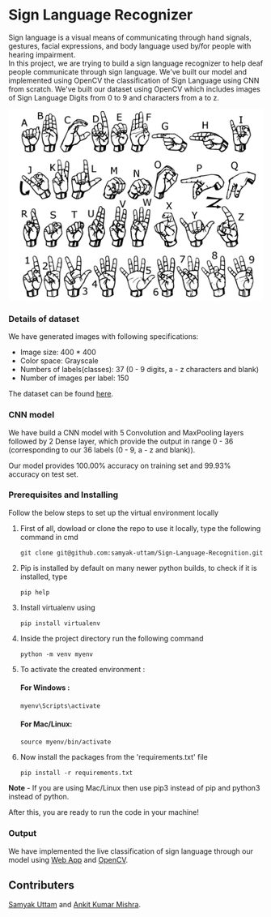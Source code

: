 # Sign Language Recognizer
Sign language is a visual means of communicating through hand signals, gestures, facial expressions, and body language used by/for people with hearing impairment.
<br/>
In this project, we are trying to build a sign language recognizer to help deaf people communicate through sign language.
We've built our model and implemented using OpenCV the classification of Sign Language using CNN from scratch.
We've built our dataset using OpenCV which includes images of Sign Language Digits from 0 to 9 and characters from a to z.

<img src = 'WebApp/static/images/signs.png'>

### Details of dataset
We have generated images with following specifications:
- Image size: 400 * 400
- Color space: Grayscale
- Numbers of labels(classes): 37 (0 - 9 digits, a - z characters and blank)
- Number of images per label: 150

The dataset can be found [here](https://drive.google.com/drive/folders/1fJ0dQYaLPSlmh0JPRXaq0p1npojAqKIJ?usp=sharing).

### CNN model
We have build a CNN model with 5 Convolution and MaxPooling layers followed by 2 Dense layer, which provide the output in range 0 - 36 (corresponding to our 36 labels (0 - 9, a - z and blank)).

Our model provides 100.00% accuracy on training set and 99.93% accuracy on test set.

### Prerequisites and Installing
Follow the below steps to set up the virtual environment locally
1. First of all, dowload or clone the repo to use it locally, type the following command in cmd
	```
	git clone git@github.com:samyak-uttam/Sign-Language-Recognition.git
	```
1. Pip is installed by default on many newer python builds, to check if it is installed, type
	```
	pip help
	```

2. Install virtualenv using
	```
	pip install virtualenv
	```

3. Inside the project directory run the following command
	```
	python -m venv myenv
	```

4. To activate the created environment :
	
	#### For Windows :
	```
	myenv\Scripts\activate
	```

	#### For Mac/Linux:
	```
	source myenv/bin/activate
	```

5. Now install the packages from the 'requirements.txt' file
	```
	pip install -r requirements.txt
	```

**Note** - If you are using Mac/Linux then use pip3 instead of pip and python3 instead of python.

After this, you are ready to run the code in your machine!

### Output
We have implemented the live classification of sign language through our model using [Web App](WebApp/) and [OpenCV](OpenCV/).

## Contributers
[Samyak Uttam](https://github.com/samyak-uttam) and [Ankit Kumar Mishra](https://github.com/anky008).